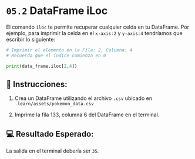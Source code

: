 # `05.2` DataFrame iLoc

El comando `iloc` te permite recuperar cualquier celda en tu DataFrame. Por ejemplo, para imprimir la celda en el `x-axis:2` y `y-axis:4` tendríamos que escribir lo siguiente:

```python
# Imprimir el elemento en la Fila: 2, Columna: 4
# Recuerda que el índice comienza en 0

print(data_frame.iloc[2,4])
```

## 📝 Instrucciones:

1. Crea un DataFrame utilizando el archivo `.csv` ubicado en `.learn/assets/pokemon_data.csv`

2. Imprime la fila 133, columna 6 del DataFrame en el terminal.

## 💻 Resultado Esperado:

La salida en el terminal debería ser `35`.
